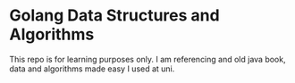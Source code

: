 # Golang Data Structures and Algorithms

This repo is for learning purposes only. I am referencing and old java book, data and algorithms made easy I used at uni.